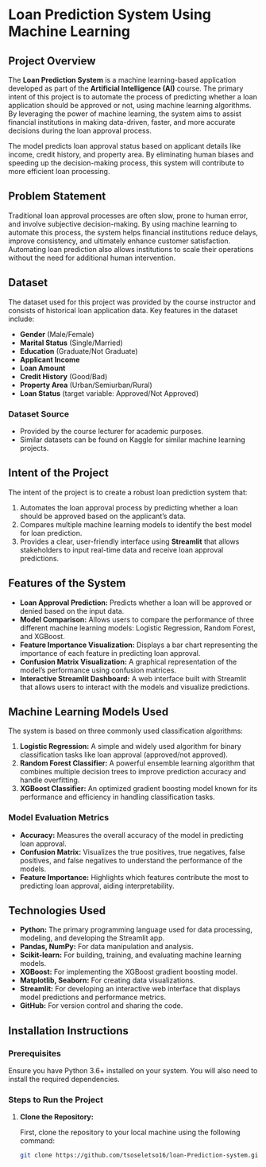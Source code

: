 # Loan Prediction System Using Machine Learning

## Project Overview

The **Loan Prediction System** is a machine learning-based application developed as part of the **Artificial Intelligence (AI)** course. The primary intent of this project is to automate the process of predicting whether a loan application should be approved or not, using machine learning algorithms. By leveraging the power of machine learning, the system aims to assist financial institutions in making data-driven, faster, and more accurate decisions during the loan approval process.

The model predicts loan approval status based on applicant details like income, credit history, and property area. By eliminating human biases and speeding up the decision-making process, this system will contribute to more efficient loan processing.

## Problem Statement

Traditional loan approval processes are often slow, prone to human error, and involve subjective decision-making. By using machine learning to automate this process, the system helps financial institutions reduce delays, improve consistency, and ultimately enhance customer satisfaction. Automating loan prediction also allows institutions to scale their operations without the need for additional human intervention.

## Dataset

The dataset used for this project was provided by the course instructor and consists of historical loan application data. Key features in the dataset include:

- **Gender** (Male/Female)
- **Marital Status** (Single/Married)
- **Education** (Graduate/Not Graduate)
- **Applicant Income**
- **Loan Amount**
- **Credit History** (Good/Bad)
- **Property Area** (Urban/Semiurban/Rural)
- **Loan Status** (target variable: Approved/Not Approved)

### Dataset Source
- Provided by the course lecturer for academic purposes.
- Similar datasets can be found on Kaggle for similar machine learning projects.

## Intent of the Project

The intent of the project is to create a robust loan prediction system that:

1. Automates the loan approval process by predicting whether a loan should be approved based on the applicant’s data.
2. Compares multiple machine learning models to identify the best model for loan prediction.
3. Provides a clear, user-friendly interface using **Streamlit** that allows stakeholders to input real-time data and receive loan approval predictions.

## Features of the System

- **Loan Approval Prediction:** Predicts whether a loan will be approved or denied based on the input data.
- **Model Comparison:** Allows users to compare the performance of three different machine learning models: Logistic Regression, Random Forest, and XGBoost.
- **Feature Importance Visualization:** Displays a bar chart representing the importance of each feature in predicting loan approval.
- **Confusion Matrix Visualization:** A graphical representation of the model’s performance using confusion matrices.
- **Interactive Streamlit Dashboard:** A web interface built with Streamlit that allows users to interact with the models and visualize predictions.

## Machine Learning Models Used

The system is based on three commonly used classification algorithms:

1. **Logistic Regression:** A simple and widely used algorithm for binary classification tasks like loan approval (approved/not approved).
2. **Random Forest Classifier:** A powerful ensemble learning algorithm that combines multiple decision trees to improve prediction accuracy and handle overfitting.
3. **XGBoost Classifier:** An optimized gradient boosting model known for its performance and efficiency in handling classification tasks.

### Model Evaluation Metrics

- **Accuracy:** Measures the overall accuracy of the model in predicting loan approval.
- **Confusion Matrix:** Visualizes the true positives, true negatives, false positives, and false negatives to understand the performance of the models.
- **Feature Importance:** Highlights which features contribute the most to predicting loan approval, aiding interpretability.

## Technologies Used

- **Python:** The primary programming language used for data processing, modeling, and developing the Streamlit app.
- **Pandas, NumPy:** For data manipulation and analysis.
- **Scikit-learn:** For building, training, and evaluating machine learning models.
- **XGBoost:** For implementing the XGBoost gradient boosting model.
- **Matplotlib, Seaborn:** For creating data visualizations.
- **Streamlit:** For developing an interactive web interface that displays model predictions and performance metrics.
- **GitHub:** For version control and sharing the code.

## Installation Instructions

### Prerequisites

Ensure you have Python 3.6+ installed on your system. You will also need to install the required dependencies.

### Steps to Run the Project

1. **Clone the Repository:**

   First, clone the repository to your local machine using the following command:

   ```bash
   git clone https://github.com/tsoseletso16/loan-Prediction-system.git
